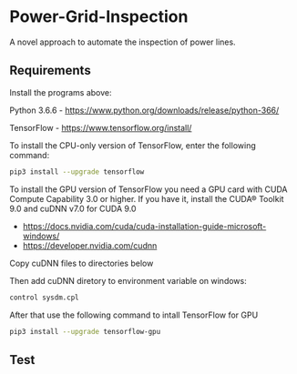 # Power-Grid-Inspection
A novel approach to automate the inspection of power lines.

## Requirements

Install the programs above:

Python 3.6.6 - https://www.python.org/downloads/release/python-366/

TensorFlow - https://www.tensorflow.org/install/ 

To install the CPU-only version of TensorFlow, enter the following command:
```bash
pip3 install --upgrade tensorflow
```
To install the GPU version of TensorFlow you need a GPU card with CUDA Compute Capability 3.0 or higher.
If you have it, install the CUDA® Toolkit 9.0 and cuDNN v7.0 for CUDA 9.0 
- https://docs.nvidia.com/cuda/cuda-installation-guide-microsoft-windows/
- https://developer.nvidia.com/cudnn

Copy cuDNN files to directories below 




Then add cuDNN diretory to environment variable on windows:

```bash
control sysdm.cpl
```

After that use the following command to intall TensorFlow for GPU

```bash
pip3 install --upgrade tensorflow-gpu
```







## Test
